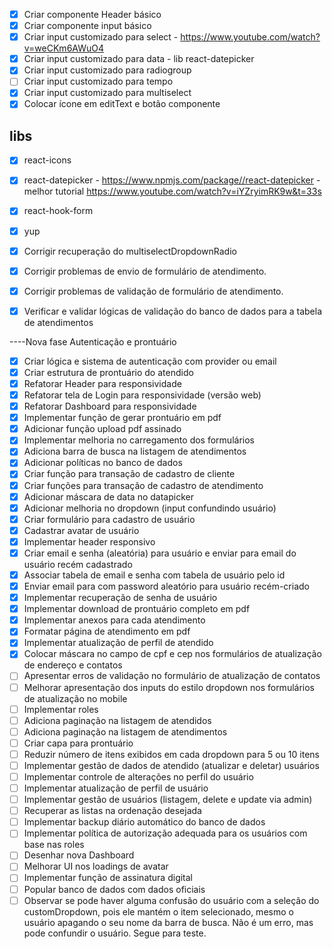 - [x] Criar componente Header básico
- [x] Criar componente input básico
- [x] Criar input customizado para select - https://www.youtube.com/watch?v=weCKm6AWuO4
- [x] Criar input customizado para data - lib react-datepicker
- [x] Criar input customizado para radiogroup
- [ ] Criar input customizado para tempo
- [x] Criar input customizado para multiselect
- [x] Colocar ícone em editText e botão componente

## libs
- [x] react-icons
- [x] react-datepicker - https://www.npmjs.com/package//react-datepicker - melhor tutorial https://www.youtube.com/watch?v=iYZryimRK9w&t=33s
- [x] react-hook-form
- [x] yup

- [x] Corrigir recuperação do multiselectDropdownRadio
- [x] Corrigir problemas de envio de formulário de atendimento.
- [x] Corrigir problemas de validação de formulário de atendimento.
- [x] Verificar e validar lógicas de validação do banco de dados para a tabela de atendimentos

----Nova fase Autenticação e prontuário
- [x] Criar lógica e sistema de autenticação com provider ou email
- [x] Criar estrutura de prontuário do atendido
- [x] Refatorar Header para responsividade
- [x] Refatorar tela de Login para responsividade (versão web)
- [x] Refatorar Dashboard para responsividade
- [x] Implementar função de gerar prontuário em pdf
- [x] Adicionar função upload pdf assinado
- [x] Implementar melhoria no carregamento dos formulários
- [x] Adiciona barra de busca na listagem de atendimentos
- [x] Adicionar políticas no banco de dados
- [x] Criar função para transação de cadastro de cliente
- [x] Criar funções para transação de cadastro de atendimento
- [x] Adicionar máscara de data no datapicker
- [x] Adicionar melhoria no dropdown (input confundindo usuário)
- [x] Criar formulário para cadastro de usuário
- [x] Cadastrar avatar de usuário
- [x] Implementar header responsivo
- [x] Criar email e senha (aleatória) para usuário e enviar para email do usuário recém cadastrado
- [x] Associar tabela de email e senha com tabela de usuário pelo id
- [x] Enviar email para com password aleatório para usuário recém-criado
- [x] Implementar recuperação de senha de usuário
- [x] Implementar download de prontuário completo em pdf
- [x] Implementar anexos para cada atendimento
- [x] Formatar página de atendimento em pdf
- [x] Implementar atualização de perfil de atendido
- [x] Colocar máscara no campo de cpf e cep nos formulários de atualização de endereço e contatos
- [ ] Apresentar erros de validação no formulário de atualização de contatos
- [ ] Melhorar apresentação dos inputs do estilo dropdown nos formulários de atualização no mobile
- [ ] Implementar roles
- [ ] Adiciona paginação na listagem de atendidos
- [ ] Adiciona paginação na listagem de atendimentos
- [ ] Criar capa para prontuário
- [ ] Reduzir número de itens exibidos em cada dropdown para 5 ou 10 itens
- [ ] Implementar gestão de dados de atendido (atualizar e deletar) usuários
- [ ] Implementar controle de alterações no perfil do usuário
- [ ] Implementar atualização de perfil de usuário
- [ ] Implementar gestão de usuários (listagem, delete e update via admin)
- [ ] Recuperar as listas na ordenação desejada
- [ ] Implementar backup diário automático do banco de dados
- [ ] Implementar política de autorização adequada para os usuários com base nas roles
- [ ] Desenhar nova Dashboard
- [ ] Melhorar UI nos loadings de avatar
- [ ] Implementar função de assinatura digital
- [ ] Popular banco de dados com dados oficiais
- [ ] Observar se pode haver alguma confusão do usuário com a seleção do customDropdown, pois ele mantém o item selecionado, mesmo o usuário apagando o seu nome da barra de busca. Não é um erro, mas pode confundir o usuário. Segue para teste.